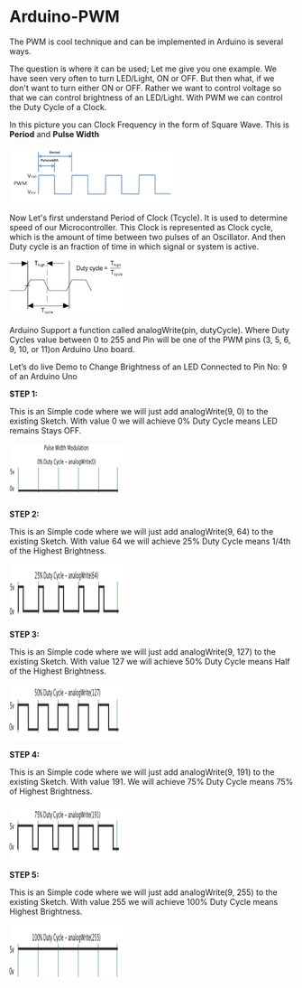 # Arduino-PWM
<p>The PWM is cool technique and can be implemented in Arduino is several ways.</p>

<p>The question is where it can be used; Let me give you one example. We have seen very often to turn LED/Light, ON or OFF. But then what, if we don't want to turn either ON or OFF. Rather we want to control voltage so that we can control brightness of an LED/Light. With PWM we can control the Duty Cycle of a Clock.</p>

<p>In this picture you can Clock Frequency in the form of Square Wave. This is <b>Period</b> and <b>Pulse Width</b></p>
<img src="https://github.com/binaryupdates/Arduino-PWM/blob/master/pwm_1.png" alt="display this" width=300 height=100 >

<p>Now Let's first understand Period of Clock (Tcycle). It is used to determine speed of our Microcontroller. This Clock is represented as Clock cycle, which is the amount of time between two pulses of an Oscillator. And then Duty cycle is an fraction of time in which signal or system is active.</p>
<img src="https://github.com/binaryupdates/Arduino-PWM/blob/master/clock_period.png" alt="display this" width=200 height=100 >


Arduino Support a function called analogWrite(pin, dutyCycle). Where Duty Cycles value between 0 to 255 and Pin will be one of the PWM pins (3, 5, 6, 9, 10, or 11)on Arduino Uno board.

Let’s do live Demo to Change Brightness of an LED Connected to Pin No: 9 of an Arduino Uno

<b>STEP 1:</b>
<p>This is an Simple code where we will just add analogWrite(9, 0) to the existing Sketch. With value 0 we will achieve 0% Duty Cycle means LED remains Stays OFF.</p>

<img src="https://github.com/binaryupdates/Arduino-PWM/blob/master/step1.gif" alt="display this" width=200 height=100 >


<b>STEP 2:</b>
<p>This is an Simple code where we will just add analogWrite(9, 64) to the existing Sketch. With value 64 we will achieve 25% Duty Cycle means 1/4th of the Highest Brightness.</p>
<img src="https://github.com/binaryupdates/Arduino-PWM/blob/master/step2.gif" alt="display this" width=200 height=100 >


<b>STEP 3:</b>
<p>This is an Simple code where we will just add analogWrite(9, 127) to the existing Sketch. With value 127 we will achieve 50% Duty Cycle means Half of the Highest Brightness.</p>
<img src="https://github.com/binaryupdates/Arduino-PWM/blob/master/step3.gif" alt="display this" width=200 height=100 >


<b>STEP 4:</b>
<p>This is an Simple code where we will just add analogWrite(9, 191) to the existing Sketch. With value 191. We will achieve 75% Duty Cycle means 75% of Highest Brightness.</p>
<img src="https://github.com/binaryupdates/Arduino-PWM/blob/master/step4.gif" alt="display this" width=200 height=100 >


<b>STEP 5:</b>
<p>This is an Simple code where we will just add analogWrite(9, 255) to the existing Sketch. With value 255 we will achieve 100% Duty Cycle means Highest Brightness.</p>
<img src="https://github.com/binaryupdates/Arduino-PWM/blob/master/step5.gif" alt="display this" width=200 height=100 >




